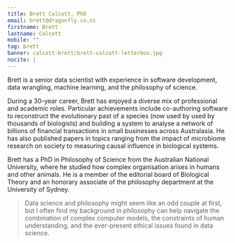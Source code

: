 ```yaml
---
title: Brett Calcott, PhD
email: brett@dragonfly.co.nz
firstname: Brett
lastname: Calcott
mobile: ""
tag: brett
banner: calcott-brett/brett-calcott-letterbox.jpg
nocite: |
---
```

Brett is a senior data scientist with experience in software development, data wrangling, machine learning, and the philosophy of science.
<!--more-->

During a 30-year career, Brett has enjoyed a diverse mix of professional and academic roles. Particular achievements include co-authoring software to reconstruct the evolutionary past of a species (now used by used by thousands of biologists) and building a system to analyse a network of billions of financial transactions in small businesses across Australasia. He has also published papers in topics ranging from the impact of microbiome research on society to measuring causal influence in biological systems.

Brett has a PhD in Philosophy of Science from the Australian National University, where he studied how complex organisation arises in humans and other animals. He is a member of the editorial board of Biological Theory and an honorary associate of the philosophy department at the University of Sydney.

> Data science and philosophy might seem like an odd couple at first, but I often find my background in philosophy can help navigate the combination of complex computer models, the constraints of human understanding, and the ever-present ethical issues found in data science.
